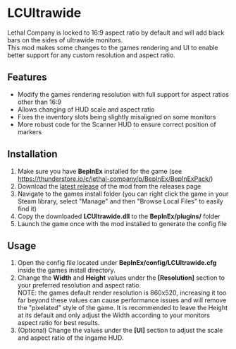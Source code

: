 # LCUltrawide

Lethal Company is locked to 16:9 aspect ratio by default and will add black bars on the sides of ultrawide monitors.  
This mod makes some changes to the games rendering and UI to enable better support for any custom resolution and aspect ratio.

## Features

- Modify the games rendering resolution with full support for aspect ratios other than 16:9
- Allows changing of HUD scale and aspect ratio
- Fixes the inventory slots being slightly misaligned on some monitors
- More robust code for the Scanner HUD to ensure correct position of markers


## Installation

1. Make sure you have **BepInEx** installed for the game (see https://thunderstore.io/c/lethal-company/p/BepInEx/BepInExPack/)
2. Download the [latest release](https://github.com/stefan750/LCUltrawide/releases/latest) of the mod from the releases page
3. Navigate to the games install folder (you can right click the game in your Steam library, select "Manage" and then "Browse Local Files" to easily find it)
4. Copy the downloaded **LCUltrawide.dll** to the **BepInEx/plugins/** folder
5. Launch the game once with the mod installed to generate the config file

## Usage

1. Open the config file located under **BepInEx/config/LCUltrawide.cfg** inside the games install directory.  
2. Change the **Width** and **Height** values under the **\[Resolution\]** section to your preferred resolution and aspect ratio.  
    NOTE: the games default render resolution is 860x520, increasing it too far beyond these values can cause performance issues and will remove the "pixelated" style of the game. It is recommended to leave the Height at its default and only adjust the Width according to your monitors aspect ratio for best results.
3. (Optional) Change the values under the **\[UI\]** section to adjust the scale and aspect ratio of the ingame HUD.
